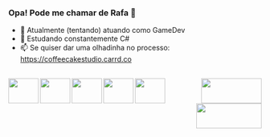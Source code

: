 ### Opa! Pode me chamar de Rafa 🤙

- 👾 Atualmente (tentando) atuando como GameDev
- 🌱 Estudando constantemente C#
- 📫 Se quiser dar uma olhadinha no processo: https://coffeecakestudio.carrd.co
##
<div style="display: inline_block">
  <img align="left" height="50" width="60" src="https://cdn.jsdelivr.net/gh/devicons/devicon/icons/csharp/csharp-original.svg" /> 
  <img align="left" height="50" width="60" src="https://cdn.jsdelivr.net/gh/devicons/devicon/icons/git/git-original.svg" />
  <img align="left" height="50" width="60" src="https://cdn.jsdelivr.net/gh/devicons/devicon/icons/github/github-original.svg" />
  <img align="left" height="50" width="60" src="https://cdn.jsdelivr.net/gh/devicons/devicon/icons/java/java-original.svg" />
  <img align="left" height="50" width="60" src="https://cdn.jsdelivr.net/gh/devicons/devicon/icons/unity/unity-original.svg" />    
</div>

<div style="display: inline_block">
  <a href="https://rafa-malv.itch.io"><img align="right" height="50" width="120" src="https://img.shields.io/badge/Itch.io-FA5C5C?style=for-the-badge&logo=itchdotio&logoColor=white"></a>
  <a href="https://www.linkedin.com/in/rafaela-malvao/"><img align="right" height="50" width="130" src="https://img.shields.io/badge/LinkedIn-0077B5?style=for-the-badge&logo=linkedin&logoColor=white"></a>
</div>
